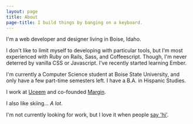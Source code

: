 ```yaml
---
layout: page
title: About
page-title: I build things by banging on a keyboard.
---
```


I'm a web developer and designer living in Boise, Idaho.   

I don't like to limit myself to developing with particular tools, but I'm most experienced with Ruby on Rails, Sass, and Coffeescript. Though, I'm never deterred by vanilla CSS or Javascript. I've recently started learning Ember.

I'm currently a Computer Science student at Boise State University, and only have a few part-time semesters left. I have a B.A. in Hispanic Studies.

I work at [Uceem](https://uceem.com) and co-founded [Margin](http://margin.io).

I also like skiing... _A lot_.

<p class="message spacious-y">
  I'm not currently looking for work, but I love it when people <a href="mailto:johnotander@icloud.com">say 'hi'</a>. 
</p>
